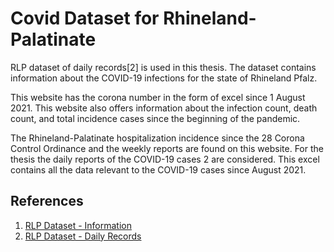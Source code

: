 # Covid Dataset for Rhineland-Palatinate

RLP dataset of daily records[2] is used in this thesis. The dataset contains information about the COVID-19 infections for the state of Rhineland Pfalz. 

This website has the corona number in the form of excel since 1 August 2021. This website also offers information about the infection count, death count, and total incidence cases since the beginning of the pandemic. 

The Rhineland-Palatinate hospitalization incidence since the 28 Corona Control Ordinance and the weekly reports are found on this website.
For the thesis the daily reports of the COVID-19 cases 2 are considered. This excel contains all the data relevant to the COVID-19 cases since August 2021.


## References

1. [RLP Dataset - Information](https://lua.rlp.de/de/unsere-themen/infektionsschutz/meldedaten-coronavirus/)
2. [RLP Dataset - Daily Records](https://lua.rlp.de/de/unsere-themen/infektionsschutz/meldedaten-coronavirus/meldedaten-excel/)
